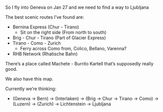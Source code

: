 So I fly into Geneva on Jan 27 and we need to find a way to Ljubljana

The best scenic routes I’ve found are:
- Bernina Express (Chur - Tirano)
	- Sit on the right side (From north to south)
- Brig - Chur - Tirano (Part of Glacier Express)
- Tirano - Como - Zurich
	- Ferry across Como from, Colico, Bellano, Varenna?
- RHB Network (Rhatische Bahn)

There’s a place called Machete - Burrito Kartell that’s supposedly really good.

We also have this map.

Currently we’re thinking:
- (Geneva -> Bern) -> (Interlaken) -> (Brig -> Chur -> Tirano -> Como) -> (Luzern) -> (Zurich) -> Lichtenstein -> Ljubljana